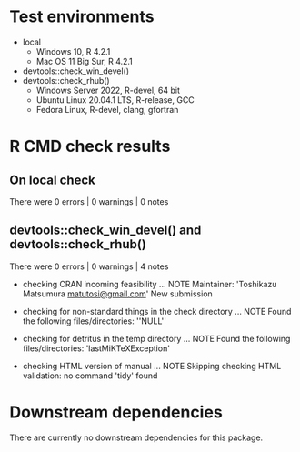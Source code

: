 # Test environments

* local
    * Windows 10, R 4.2.1
    * Mac OS 11 Big Sur, R 4.2.1
* devtools::check_win_devel()
* devtools::check_rhub()
    * Windows Server 2022, R-devel, 64 bit
    * Ubuntu Linux 20.04.1 LTS, R-release, GCC
    * Fedora Linux, R-devel, clang, gfortran

# R CMD check results

## On local check 

There were 0 errors  | 0 warnings  | 0 notes

## devtools::check_win_devel() and devtools::check_rhub()

There were 0 errors  | 0 warnings  | 4 notes

* checking CRAN incoming feasibility ... NOTE
  Maintainer: 'Toshikazu Matsumura <matutosi@gmail.com>'
  New submission

* checking for non-standard things in the check directory ... NOTE
  Found the following files/directories:
    ''NULL''

* checking for detritus in the temp directory ... NOTE
  Found the following files/directories:
    'lastMiKTeXException'

* checking HTML version of manual ... NOTE
  Skipping checking HTML validation: no command 'tidy' found

# Downstream dependencies

There are currently no downstream dependencies for this package.

